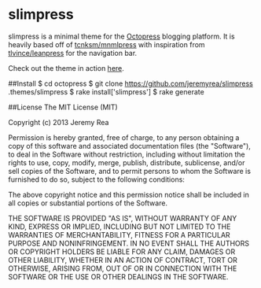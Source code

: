 slimpress
=========

slimpress is a minimal theme for the [Octopress](http://octopress.org/) blogging platform.  It is heavily based off of [tcnksm/mnmlpress](https://github.com/tcnksm/mnmlpress) with inspiration from [tlvince/leanpress](https://github.com/tlvince/leanpress) for the navigation bar.

Check out the theme in action [here](http://staticbrace.com).   

##Install
    $ cd octopress
    $ git clone https://github.com/jeremyrea/slimpress .themes/slimpress
    $ rake install['slimpress']
    $ rake generate

##License
The MIT License (MIT)

Copyright (c) 2013 Jeremy Rea

Permission is hereby granted, free of charge, to any person obtaining a copy of
this software and associated documentation files (the "Software"), to deal in
the Software without restriction, including without limitation the rights to
use, copy, modify, merge, publish, distribute, sublicense, and/or sell copies of
the Software, and to permit persons to whom the Software is furnished to do so,
subject to the following conditions:

The above copyright notice and this permission notice shall be included in all
copies or substantial portions of the Software.

THE SOFTWARE IS PROVIDED "AS IS", WITHOUT WARRANTY OF ANY KIND, EXPRESS OR
IMPLIED, INCLUDING BUT NOT LIMITED TO THE WARRANTIES OF MERCHANTABILITY, FITNESS
FOR A PARTICULAR PURPOSE AND NONINFRINGEMENT. IN NO EVENT SHALL THE AUTHORS OR
COPYRIGHT HOLDERS BE LIABLE FOR ANY CLAIM, DAMAGES OR OTHER LIABILITY, WHETHER
IN AN ACTION OF CONTRACT, TORT OR OTHERWISE, ARISING FROM, OUT OF OR IN
CONNECTION WITH THE SOFTWARE OR THE USE OR OTHER DEALINGS IN THE SOFTWARE.
